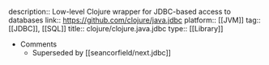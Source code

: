 description:: Low-level Clojure wrapper for JDBC-based access to databases
link:: https://github.com/clojure/java.jdbc
platform:: [[JVM]]
tag:: [[JDBC]], [[SQL]]
title:: clojure/clojure.java.jdbc
type:: [[Library]]

- Comments
	- Superseded by [[seancorfield/next.jdbc]]